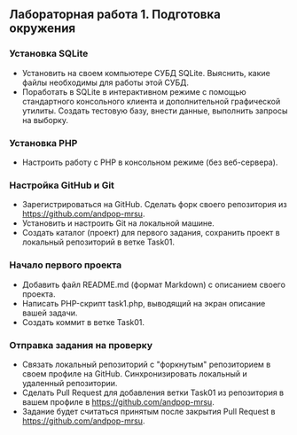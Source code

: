 ##                             Лабораторная работа 1. Подготовка окружения
### Установка SQLite
* Установить на своем компьютере СУБД SQLite. Выяснить, какие файлы необходимы для работы этой СУБД.
* Поработать в SQLite в интерактивном режиме с помощью стандартного консольного клиента и дополнительной графической утилиты. Создать тестовую базу, внести данные, выполнить запросы на выборку.

### Установка PHP
* Настроить работу с PHP в консольном режиме (без веб-сервера).

### Настройка GitHub и Git
* Зарегистрироваться на GitHub. Сделать форк своего репозитория  из https://github.com/andpop-mrsu.
* Установить и настроить Git на локальной машине. 
* Создать каталог (проект) для первого задания, сохранить проект в локальный репозиторий в ветке Task01.

### Начало первого проекта
* Добавить файл README.md (формат Markdown) с описанием своего проекта.
* Написать PHP-скрипт task1.php, выводящий на экран описание вашей задачи.
* Создать коммит в ветке Task01.

### Отправка задания на проверку
* Связать локальный репозиторий с "форкнутым" репозиторием в своем профиле на GitHub. Синхронизировать локальный и удаленный репозитории.
* Сделать Pull Request для добавления ветки Task01 из репозитория в вашем профиле в https://github.com/andpop-mrsu.
* Задание будет считаться принятым после закрытия Pull Request в https://github.com/andpop-mrsu.
